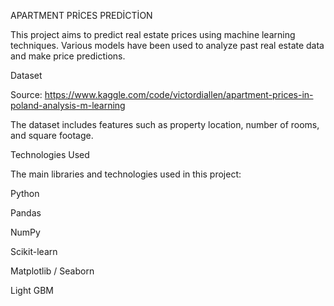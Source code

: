 APARTMENT PRİCES PREDİCTİON

This project aims to predict real estate prices using machine learning techniques. Various models have been used to analyze past real estate data and make price predictions.

Dataset

Source: https://www.kaggle.com/code/victordiallen/apartment-prices-in-poland-analysis-m-learning

The dataset includes features such as property location, number of rooms, and square footage.

Technologies Used

The main libraries and technologies used in this project:

Python

Pandas

NumPy

Scikit-learn

Matplotlib / Seaborn

Light GBM
